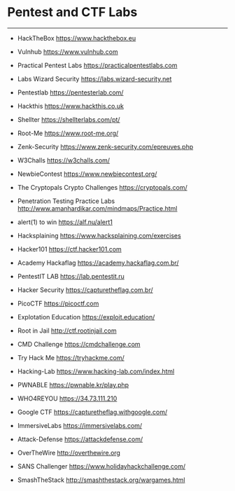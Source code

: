 # Pentest and CTF Labs

----------------

* HackTheBox
https://www.hackthebox.eu

* Vulnhub
https://www.vulnhub.com

* Practical Pentest Labs
https://practicalpentestlabs.com

* Labs Wizard Security
https://labs.wizard-security.net

* Pentestlab
https://pentesterlab.com/

* Hackthis
https://www.hackthis.co.uk

* Shellter
https://shellterlabs.com/pt/

* Root-Me
https://www.root-me.org/

* Zenk-Security
https://www.zenk-security.com/epreuves.php

* W3Challs
https://w3challs.com/

* NewbieContest
https://www.newbiecontest.org/

* The Cryptopals Crypto Challenges
https://cryptopals.com/

* Penetration Testing Practice Labs
http://www.amanhardikar.com/mindmaps/Practice.html

* alert(1) to win
https://alf.nu/alert1

* Hacksplaining
https://www.hacksplaining.com/exercises

* Hacker101
https://ctf.hacker101.com

* Academy Hackaflag
https://academy.hackaflag.com.br/

* PentestIT LAB
https://lab.pentestit.ru

* Hacker Security
https://capturetheflag.com.br/

* PicoCTF
https://picoctf.com

* Explotation Education
https://exploit.education/

* Root in Jail
http://ctf.rootinjail.com

* CMD Challenge
https://cmdchallenge.com

* Try Hack Me
https://tryhackme.com/

* Hacking-Lab
https://www.hacking-lab.com/index.html

* PWNABLE
https://pwnable.kr/play.php

* WHO4REYOU
https://34.73.111.210

* Google CTF
https://capturetheflag.withgoogle.com/

* ImmersiveLabs
https://immersivelabs.com/

* Attack-Defense
https://attackdefense.com/

* OverTheWire
http://overthewire.org

* SANS Challenger
https://www.holidayhackchallenge.com/

* SmashTheStack
http://smashthestack.org/wargames.html